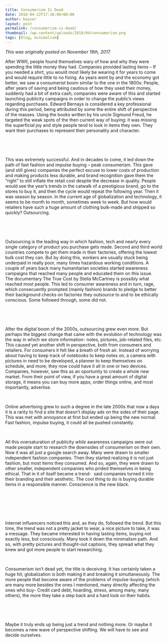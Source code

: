 ```yaml
---
title: Consumerism Is Dead
date: 2018-04-22T17:36:06+00:00
author: keyser
layout: post
permalink: /consumerism-is-dead/
thumbnail: /wp-content/uploads/2018/04/consumerism.png
tags: [blog, minimalism]
---
```

_This was originally posted on November 19th, 2017._

After WWII, people found themselves wary of how and why they were spending the little money they had. Companies provided lasting items &#8211; If you needed a shirt, you would most likely be wearing it for years to come and would require little to no fixing. As years went by and the economy got better, we saw a consumerist boom similar to the one in the 1800s: People, after years of saving and being cautious of how they used their money, suddenly had a bit of extra cash; companies were aware of this and started launching publicity campaigns in order to change the public&#8217;s views regarding purchases. Edward Bernays is considered a key professional during this period, being attributed by some the entire shift of perspective of the masses. Using the books written by his uncle Sigmund Freud, he targeted the weak spots of the then current way of buying: it was missing the superficial joy and style people tend to look in items they own. They want their purchases to represent their personality and character.

&nbsp;

&nbsp;

This was extremely successful. And in decades to come, it led down the path of fast fashion and impulse buying &#8211; peak consumerism. This gave (and still gives) companies the perfect excuse to lower costs of production and making products less durable, and brand recognition gave them the &#8220;right&#8221; to still inflate the retail cost despite the decrease in quality. People would see the year&#8217;s trends in the catwalk of a prestigious brand, go to the stores to buy it, and then the cycle would repeat the following year. Then it was season by season. In the current age of globalization and technology, it seems to be month to month, sometimes week to week. But how would retailers have such a huge amount of clothing bulk-made and shipped so quickly? Outsourcing.

&nbsp;

&nbsp;

Outsourcing is the leading way in which fashion, tech and nearly every single category of product you purchase gets made. Second and third world countries compete to get them made in their factories, offering the lowest bulk cost they can. But by doing this, workers are usually stuck being underpaid in really poor, many times hazardous working conditions. A couple of years back many humanitarian societies started awareness campaigns that reached many people and educated them on this issue.  The documentary The True Cost by Stella McCartney is possibly what reached most people. This led to consumer awareness and in turn, rage, which consecuently prompted (mainly fashion) brands to pledge to better their background checks on factories they outsource to and to be ethically conscious. Some followed through, some did not.

&nbsp;

&nbsp;

After the digital boom of the 2000s, outsourcing grew even more. But perhaps the biggest change that came with the evolution of technology was the way in which we store information- notes, pictures, job-related files, etc. This caused yet another shift in perspective, both from consumers and retailers. For consumers it felt like a breath of fresh air. Instead of worrying about having to keep track of notebooks to keep notes on, a camera with pictures in need to be developed, a planner to keep themselves on schedule, and more, they now could have it all in one or two devices. Companies, however, saw this as an oportunity to create a whole new market. From their point of view, if you have a great amount of digital storage, it means you can buy more apps, order things online, and most importantly, advertise.

&nbsp;

Online advertising grew to such a degree in the late 2000s that now a days it is a rarity to find a site that doesn&#8217;t display ads on the sides of their page. This was met with annoyance at first but ended up being the new normal. Fast fashion, impulse buying, it could all be pushed constantly.

&nbsp;

All this oversaturation of publicity _while_ awareness campaigns were out made people start to research the downsides of consumerism on their own. Now it was all just a google search away. Many were drawn to smaller independent fashion companies. Then they started realizing it is not just fashion, but most items they consumed. And so, again, they were drawn to other smaller, independent companies who prided themselves in being ethical. That in it of itself became a trend-  said companies turned it into their branding and their aesthetic. The cool thing to do is buying durable items in a responsible manner. Conscience is the new black.

&nbsp;

&nbsp;

&nbsp;

Internet influencers noticed this and, as they do, followed the trend. But this time, the trend was not a pretty jacket to wear, a nice picture to take, it was a message. They became interested in having lasting items, buying not exactly less, but consciously. Many took it down the minimalism path. And so, with pretty pictures and thought-out captions, they spread what they knew and got more people to start researching.

&nbsp;

Consumerism isn&#8217;t dead yet, the title is deceiving. It has certainly taken a huge hit; globalization is both making it and breaking it simultaneously. The more people that become aware of the problems of impulse-buying (which are many more besides the ones I mentioned, many directly affecting the ones who buy- Credit card debt, hoarding, stress, among many, many others), the more they take a step back and a hard look on their habits.

&nbsp;

&nbsp;

Maybe it truly ends up being just a trend and nothing more. Or maybe it becomes a new wave of perspective shifting. We will have to see and decide ourselves.